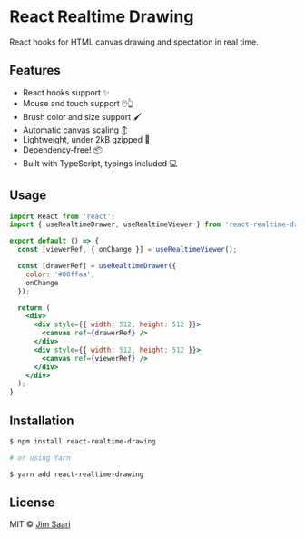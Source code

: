 # React Realtime Drawing

React hooks for HTML canvas drawing and spectation in real time.

## Features

- React hooks support :sparkles:
- Mouse and touch support :computer_mouse::point_up_2:
- Brush color and size support :paintbrush:
- Automatic canvas scaling :arrow_up_down:
- Lightweight, under 2kB gzipped :rocket:
- Dependency-free! :package:
- Built with TypeScript, typings included :computer:

## Usage

```jsx
import React from 'react';
import { useRealtimeDrawer, useRealtimeViewer } from 'react-realtime-drawing';

export default () => {
  const [viewerRef, { onChange }] = useRealtimeViewer();

  const [drawerRef] = useRealtimeDrawer({
    color: '#00ffaa',
    onChange
  });

  return (
    <div>
      <div style={{ width: 512, height: 512 }}>
        <canvas ref={drawerRef} />
      </div>
      <div style={{ width: 512, height: 512 }}>
        <canvas ref={viewerRef} />
      </div>
    </div>
  );
}
```

## Installation

```bash
$ npm install react-realtime-drawing

# or using Yarn

$ yarn add react-realtime-drawing
```

## License

MIT © [Jim Saari](https://github.com/jsaari97)
